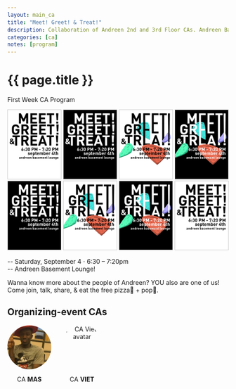 ```yaml
---
layout: main_ca
title: "Meet! Greet! & Treat!"
description: Collaboration of Andreen 2nd and 3rd Floor CAs. Andreen Basement Lounge! Wanna know more about the people of Andreen? YOU also are one of us! Come join, talk, share, & eat the free pizza + pop.
categories: [ca]
notes: [program]
---
```


# {{ page.title }}

First Week CA Program

<style>
    .poster-gallery img {
            position: relative;
            object-fit: cover;
            max-height: 1000px;
            width: 24%;
            border: 1px solid #ccc;
    }
</style>
<div class="poster-gallery">
    <img src="/img/firstprogram/poster1.png" alt="poster1"/>
    <img src="/img/firstprogram/poster3.png" alt="poster3"/>
    <img src="/img/firstprogram/poster2.png" alt="poster2"/>
    <img src="/img/firstprogram/poster4.png" alt="poster4"/>
    <img src="/img/firstprogram/poster3.png" alt="poster2"/>
    <img src="/img/firstprogram/poster2.png" alt="poster1"/>
    <img src="/img/firstprogram/poster4.png" alt="poster4"/>
    <img src="/img/firstprogram/poster1.png" alt="poster3"/>
</div>

-- Saturday, September 4 ⋅ 6:30 – 7:20pm <br>
-- Andreen Basement Lounge!

Wanna know more about the people of Andreen? YOU also are one of us! <br>
Come join, talk, share, & eat the free pizza🍕 + pop🥤.

<style>
    .ca-profiles {
        display: flex;
        gap: 20px;
    }
    .frame-img {
        display: flex;
        flex-direction: column;
        text-align: center;
    }
    .frame-img img {
        margin: auto;
        object-fit: cover;
        width: 100px;
        height: 100px;
        border: solid var(--footercolor) 2px;
        border-radius: 50%;
    }


</style>

## Organizing-event CAs

<div class="ca-profiles">
    <div class="frame-img">
        <img src="/assets/img/ca/mas.jpg" alt="CA Mas avatar" />
        <p>CA <strong>MAS</strong></p>
    </div>
    <div class="frame-img">
        <img src="/assets/img/ca/viet.jpeg" alt="CA Viet avatar" />
        <p>CA <strong>VIET</strong></p>
    </div>
</div>
